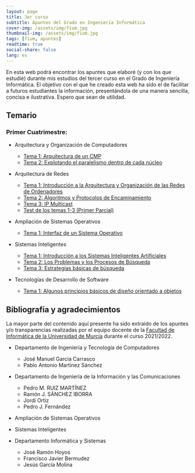 ```yaml
---
layout: page
title: 3er curso
subtitle: Apuntes del Grado en Ingeniería Informática
cover-img: /assets/img/fium.jpg
thumbnail-img: /assets/img/fium.jpg
tags: [fium, apuntes]
readtime: true
social-share: false
lang: es
---
```


En esta web podrá encontrar los apuntes que elaboré (y con los que estudié) durante mis estudios del tercer curso en el Grado de Ingeniería Informática. El objetivo con el que he creado esta web ha sido el de facilitar a futuros estudiantes la información, presentándola de una manera sencilla, concisa e ilustrativa. Espero que sean de utilidad.

## Temario

### Primer Cuatrimestre:

- Arquitectura y Organización de Computadores
  
  - [Tema 1: Arquitectura de un CMP](AOC/Tema1.html)
  - [Tema 2: Explotando el paralelismo dentro de cada núcleo](AOC/Tema2.html)

- Arquitectura de Redes
  
  - [Tema 1: Introducción a la Arquitectura y Organización de las Redes de Ordenadores](AR/Tema1.html)
  - [Tema 2: Algoritmos y Protocolos de Encaminamiento](AR/Tema2.html )
  - [Tema 3: IP Multicast](AR/Tema3.html)
  - [Test de los temas 1-3 (Primer Parcial)](../../../informatica3/AR/Test1-3/index.html)

- Ampliación de Sistemas Operativos
  
  - [Tema 1: Interfaz de un Sistema Operativo](ASO/Tema1.html)

- Sistemas Inteligentes
  
  - [Tema 1: Introducción a los Sistemas Inteligentes Artificiales](SSII/Tema1.html)
  - [Tema 2: Los Problemas y los Procesos de Búsqueda](SSII/Tema2.html)
  - [Tema 3: Estrategias básicas de búsqueda](../../../informatica3/SSII/Tema3/Tema3.html)

- Tecnologías de Desarrollo de Software
  
  - [Tema 1: Algunos principios básicos de diseño orientado a objetos](TDS/Tema1.html)

## Bibliografía y agradecimientos

La mayor parte del contenido aquí presente ha sido extraído de los apuntes y/o transparencias realizadas por el equipo docente de la [Facultad de Informática de la Universidad de Murcia](https://www.um.es/web/informatica/) durante el curso 2021/2022.

- Departamento de Ingeniería y Tecnología de Computadores
  
  - José Manuel García Carrasco
  - Pablo Antonio Martínez Sánchez

- Departamento de Ingeniería de la Información y las Comunicaciones
  
  - Pedro M. RUIZ MARTÍNEZ
  - Ramón J. SÁNCHEZ IBORRA
  - Jordi Ortiz
  - Pedro J. Fernández

- Ampliación de Sistemas Operativos

- Sistemas Inteligentes

- Departamento Informática y Sistemas
  
  - José Ramón Hoyos
  - Francisco Javier Bermudez
  - Jesús García Molina
